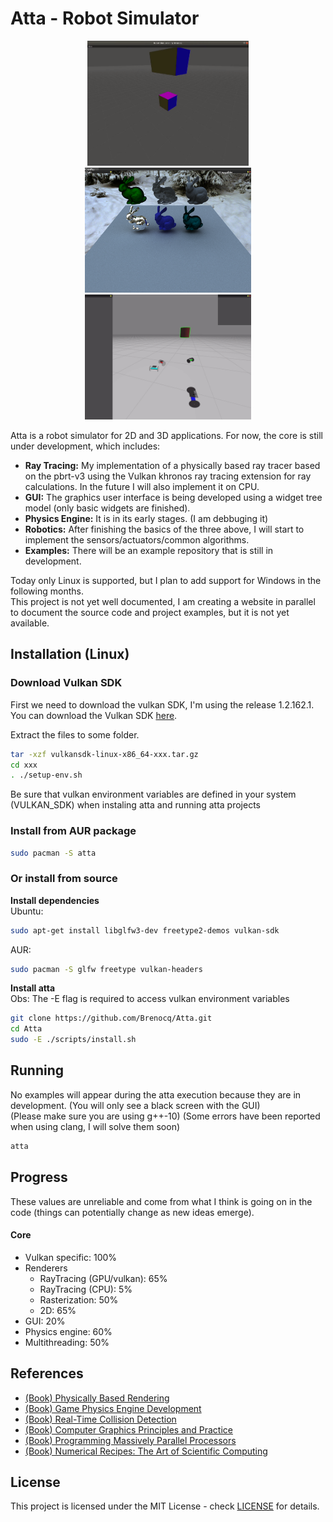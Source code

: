 # Atta - Robot Simulator
<p align="center">
 <img src="./img/2020-08-16.gif" height="200">
 <img src="./img/2021-02-20.png" height="200">
 <img src="./img/2020-12-04.gif" height="200">
</p>

Atta is a robot simulator for 2D and 3D applications. For now, the core is still under development, which includes:
 - **Ray Tracing:** My implementation of a physically based ray tracer based on the pbrt-v3 using the Vulkan khronos ray tracing extension for ray calculations. In the future I will also implement it on CPU.
 - **GUI:** The graphics user interface is being developed using a widget tree model (only basic widgets are finished).
 - **Physics Engine:** It is in its early stages. (I am debbuging it)
 - **Robotics:** After finishing the basics of the three above, I will start to implement the sensors/actuators/common algorithms.
 - **Examples:** There will be an example repository that is still in development.

Today only Linux is supported, but I plan to add support for Windows in the following months.\
This project is not yet well documented, I am creating a website in parallel to document the source code and project examples, but it is not yet available.

## Installation (Linux)
### Download Vulkan SDK
First we need to download the vulkan SDK, I'm using the release 1.2.162.1.
You can download the Vulkan SDK [here](https://vulkan.lunarg.com/sdk/home).

Extract the files to some folder.
``` bash
tar -xzf vulkansdk-linux-x86_64-xxx.tar.gz
cd xxx
. ./setup-env.sh
```
Be sure that vulkan environment variables are defined in your system (VULKAN_SDK) when instaling atta and running atta projects

### Install from AUR package
``` bash
sudo pacman -S atta
```

### Or install from source
**Install dependencies**\
Ubuntu:
``` bash
sudo apt-get install libglfw3-dev freetype2-demos vulkan-sdk
```

AUR:
``` bash
sudo pacman -S glfw freetype vulkan-headers
```

**Install atta**\
Obs: The -E flag is required to access vulkan environment variables
```bash
git clone https://github.com/Brenocq/Atta.git
cd Atta
sudo -E ./scripts/install.sh
```

## Running
No examples will appear during the atta execution because they are in development. (You will only see a black screen with the GUI)\
(Please make sure you are using g++-10)
(Some errors have been reported when using clang, I will solve them soon)
```bash
atta
```

## Progress
These values are unreliable and come from what I think is going on in the code (things can potentially change as new ideas emerge).

#### Core
 - Vulkan specific: 100%
 - Renderers
	 - RayTracing (GPU/vulkan): 65%
	 - RayTracing (CPU): 5%
	 - Rasterization: 50%
	 - 2D: 65%
 - GUI: 20%
 - Physics engine: 60%
 - Multithreading: 50%

## References
- [(Book) Physically Based Rendering](http://www.pbr-book.org/)
- [(Book) Game Physics Engine Development](https://www.amazon.com/Game-Physics-Engine-Development-Commercial-Grade/dp/0123819768)
- [(Book) Real-Time Collision Detection](https://www.amazon.com/Real-Time-Collision-Detection-Interactive-Technology/dp/1558607323)
- [(Book) Computer Graphics Principles and Practice](http://cgpp.net/about.xml)
- [(Book) Programming Massively Parallel Processors](https://www.amazon.com/Programming-Massively-Parallel-Processors-Hands/dp/0128119861)
- [(Book) Numerical Recipes: The Art of Scientific Computing](http://numerical.recipes/com/storefront.html)

## License
This project is licensed under the MIT License - check [LICENSE](LICENSE) for details.
